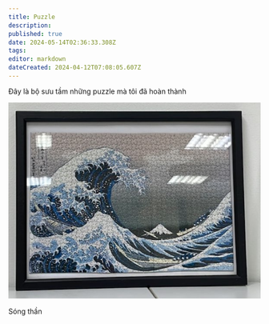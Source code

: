 ```yaml
---
title: Puzzle
description: 
published: true
date: 2024-05-14T02:36:33.308Z
tags: 
editor: markdown
dateCreated: 2024-04-12T07:08:05.607Z
---
```


Đây là bộ sưu tầm những puzzle mà tôi đã hoàn thành

![](/screenshot_2024-03-13_at_17.21.19.png)

Sóng thần